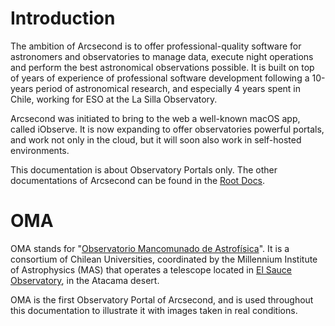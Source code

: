 # Introduction

The ambition of Arcsecond is to offer professional-quality software for astronomers and observatories to manage data,
execute night operations and perform the best astronomical observations possible. It is built on top of years of
experience of professional software development following a 10-years period of astronomical research, and especially 4
years spent in Chile, working for ESO at the La Silla Observatory.

Arcsecond was initiated to bring to the web a well-known macOS app, called iObserve. It is now expanding to offer
observatories powerful portals, and work not only in the cloud, but it will soon also work in self-hosted environments.

This documentation is about Observatory Portals only. The other documentations of Arcsecond can be found in the
[Root Docs](https://docs.arcsecond.io).

# OMA

OMA stands for "[Observatorio Mancomunado de Astrofísica](https://oma.astrofisicamas.cl)". It is a consortium
of Chilean Universities, coordinated by the Millennium Institute of Astrophysics (MAS) that operates a telescope located
in [El Sauce Observatory](https://www.arcsecond.io/observingsites/1003d9eb-5f4b-4b16-81f4-1529e52e0959),
in the Atacama desert.

OMA is the first Observatory Portal of Arcsecond, and is used throughout this documentation to illustrate it with
images taken in real conditions.

<ThemedImage prefix="introduction-oma-public-welcome" alt="OMA Public Homepage"/>
